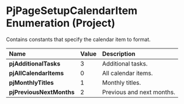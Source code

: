 
# PjPageSetupCalendarItem Enumeration (Project)

Contains constants that specify the calendar item to format.



|**Name**|**Value**|**Description**|
|:-----|:-----|:-----|
|**pjAdditionalTasks**|3|Additional tasks.|
|**pjAllCalendarItems**|0|All calendar items.|
|**pjMonthlyTitles**|1|Monthly titles.|
|**pjPreviousNextMonths**|2|Previous and next months.|
